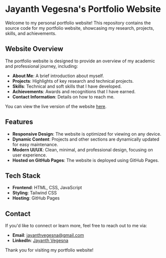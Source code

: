 # Jayanth Vegesna's Portfolio Website

Welcome to my personal portfolio website! This repository contains the source code for my portfolio website, showcasing my research, projects, skills, and achievements.

## Website Overview

The portfolio website is designed to provide an overview of my academic and professional journey, including:
- **About Me**: A brief introduction about myself.
- **Projects**: Highlights of key research and technical projects.
- **Skills**: Technical and soft skills that I have developed.
- **Achievements**: Awards and recognitions that I have earned.
- **Contact Information**: Details on how to reach me.

You can view the live version of the website [here](https://jayanth-vegesna.github.io/Portfolio_v3/).

## Features

- **Responsive Design**: The website is optimized for viewing on any device.
- **Dynamic Content**: Projects and other sections are dynamically updated for easy maintenance.
- **Modern UI/UX**: Clean, minimal, and professional design, focusing on user experience.
- **Hosted on GitHub Pages**: The website is deployed using GitHub Pages.

## Tech Stack

- **Frontend**: HTML, CSS, JavaScript
- **Styling**: Tailwind CSS
- **Hosting**: GitHub Pages

## Contact

If you'd like to connect or learn more, feel free to reach out to me via:
- **Email**: [jayanthvegesna@gmail.com](mailto:jayanthvegesna@gmail.com)
- **LinkedIn**: [Jayanth Vegesna](https://www.linkedin.com/in/jayanth-vegesna/)

Thank you for visiting my portfolio website!
